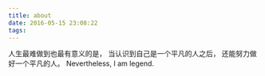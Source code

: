 ```yaml
---
title: about
date: 2016-05-15 23:08:22
tags:
---
```


<!-- 童年的温柔乡不过是自欺欺人，
不曾熄灭的雄心才是存在的证明。
明知故犯是愚痴更是豁达，
不能回头才是宿命。-->

人生最难做到也最有意义的是，
当认识到自己是一个平凡的人之后，
还能努力做好一个平凡的人。
Nevertheless, I am legend.

